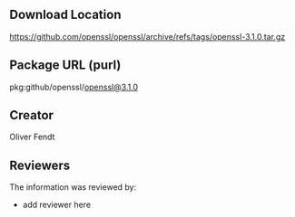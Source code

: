 ## Download Location

https://github.com/openssl/openssl/archive/refs/tags/openssl-3.1.0.tar.gz

## Package URL (purl)

pkg:github/openssl/openssl@3.1.0

## Creator

Oliver Fendt

## Reviewers

The information was reviewed by:

* add reviewer here
